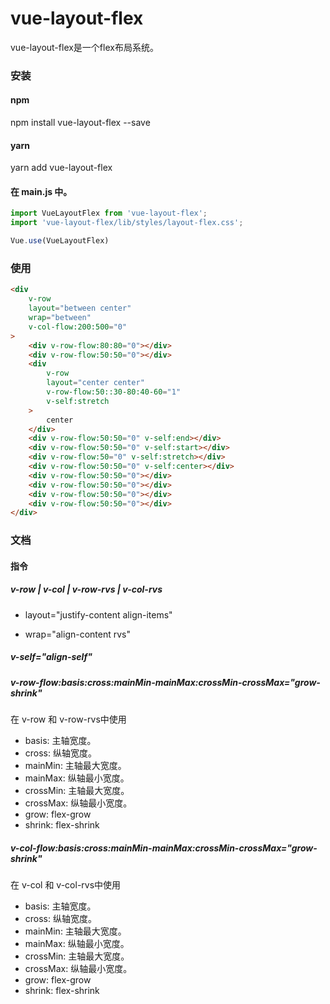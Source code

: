 # vue-layout-flex

vue-layout-flex是一个flex布局系统。


### 安装

#### npm    
npm install vue-layout-flex --save

#### yarn    
yarn add vue-layout-flex


#### 在 main.js 中。

```javascript
import VueLayoutFlex from 'vue-layout-flex';
import 'vue-layout-flex/lib/styles/layout-flex.css';

Vue.use(VueLayoutFlex)

``` 


### 使用

```html
<div
    v-row
    layout="between center"
    wrap="between"
    v-col-flow:200:500="0"
>
    <div v-row-flow:80:80="0"></div>
    <div v-row-flow:50:50="0"></div>
    <div
        v-row
        layout="center center"
        v-row-flow:50::30-80:40-60="1"
        v-self:stretch
    >
        center
    </div>
    <div v-row-flow:50:50="0" v-self:end></div>
    <div v-row-flow:50:50="0" v-self:start></div>
    <div v-row-flow:50="0" v-self:stretch></div>
    <div v-row-flow:50:50="0" v-self:center></div>
    <div v-row-flow:50:50="0"></div>
    <div v-row-flow:50:50="0"></div>
    <div v-row-flow:50:50="0"></div>
    <div v-row-flow:50:50="0"></div>
</div>
```


### 文档

#### 指令

##### v-row | v-col | v-row-rvs | v-col-rvs

- layout="justify-content align-items"

- wrap="align-content rvs"

##### v-self="align-self"


##### v-row-flow:basis:cross:mainMin-mainMax:crossMin-crossMax="grow-shrink"

在 v-row 和 v-row-rvs中使用

- basis: 主轴宽度。
- cross: 纵轴宽度。
- mainMin: 主轴最大宽度。
- mainMax: 纵轴最小宽度。
- crossMin: 主轴最大宽度。
- crossMax: 纵轴最小宽度。
- grow: flex-grow
- shrink: flex-shrink

##### v-col-flow:basis:cross:mainMin-mainMax:crossMin-crossMax="grow-shrink"

在 v-col 和 v-col-rvs中使用

- basis: 主轴宽度。
- cross: 纵轴宽度。
- mainMin: 主轴最大宽度。
- mainMax: 纵轴最小宽度。
- crossMin: 主轴最大宽度。
- crossMax: 纵轴最小宽度。
- grow: flex-grow
- shrink: flex-shrink
